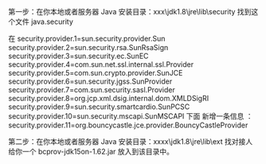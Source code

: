 第一步：在你本地或者服务器 Java 安装目录：xxx\jdk1.8\jre\lib\security 找到这个文件 java.security

在 security.provider.1=sun.security.provider.Sun
security.provider.2=sun.security.rsa.SunRsaSign
security.provider.3=sun.security.ec.SunEC
security.provider.4=com.sun.net.ssl.internal.ssl.Provider
security.provider.5=com.sun.crypto.provider.SunJCE
security.provider.6=sun.security.jgss.SunProvider
security.provider.7=com.sun.security.sasl.Provider
security.provider.8=org.jcp.xml.dsig.internal.dom.XMLDSigRI
security.provider.9=sun.security.smartcardio.SunPCSC
security.provider.10=sun.security.mscapi.SunMSCAPI
下面 新增一条信息 ：
security.provider.11=org.bouncycastle.jce.provider.BouncyCastleProvider 

第二步：在你本地或者服务器 Java 安装目录：xxxx\jdk1.8\jre\lib\ext 找对接人给你一个 bcprov-jdk15on-1.62.jar 放入到该目录中。
